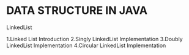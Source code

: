 # DATA STRUCTURE IN JAVA

 LinkedList

 1.Linked List Introduction
 2.Singly LinkedList Implementation
 3.Doubly LinkedList Implementation
 4.Circular LinkedList Implementation
